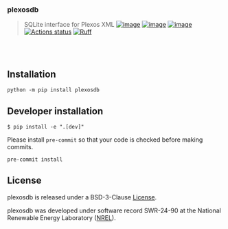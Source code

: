 ### plexosdb
> SQLite interface for Plexos XML
[![image](https://img.shields.io/pypi/v/plexosdb.svg)](https://pypi.python.org/pypi/plexosdb)
[![image](https://img.shields.io/pypi/l/plexosdb.svg)](https://pypi.python.org/pypi/plexosdb)
[![image](https://img.shields.io/pypi/pyversions/plexosdb.svg)](https://pypi.python.org/pypi/plexosdb)
[![Actions status](https://github.com/NREL/plexosdb/actions/workflows/CI.yml/badge.svg)](https://github.com/NREL/plexosdb/actions)
[![Ruff](https://img.shields.io/endpoint?url=https://raw.githubusercontent.com/astral-sh/ruff/main/assets/badge/v2.json)](https://github.com/astral-sh/ruff)


<br/>
<br/>

## Installation

```console
python -m pip install plexosdb
```

## Developer installation

```console
$ pip install -e ".[dev]"
```

Please install `pre-commit` so that your code is checked before making commits.

```console
pre-commit install
```

## License

plexosdb is released under a BSD-3-Clause
[License](https://github.com/NREL/plexosdb/blob/main/LICENSE.txt).

plexosdb was developed under software record SWR-24-90 at the National Renewable Energy Laboratory
([NREL](https://www.nrel.gov)).
